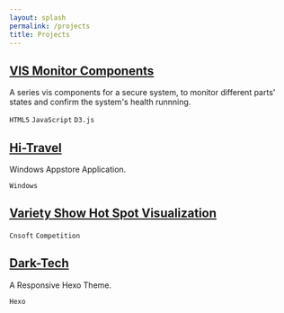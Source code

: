 ```yaml
---
layout: splash
permalink: /projects
title: Projects
---
```


## [VIS Monitor Components](/2015/09/08/reusable-vis-component/)

A series vis components for a secure system, to monitor different parts' states and confirm the system's health runnning.

`HTML5` `JavaScript` `D3.js`

<!-- ![](/assets/2015-09-08-reusable-vis-component-2.png) -->

## [Hi-Travel](/2013/09/03/hitravel/)

Windows Appstore Application.

`Windows`

<!-- ![](/assets/2013-09-03-hitravel-1.jpg) -->

## [Variety Show Hot Spot Visualization](/variety-show-hot-spot-vis)

`Cnsoft` `Competition`

<!-- ![](http://hijiangtao.github.io/variety-show-hot-spot-vis/images/title.png) -->

## [Dark-Tech](/2014/08/29/Dark-Tech-Theme/)

A Responsive Hexo Theme.

`Hexo`

<!-- ![](/assets/2015-01-03-Goodbye-Old-Times.jpg) -->